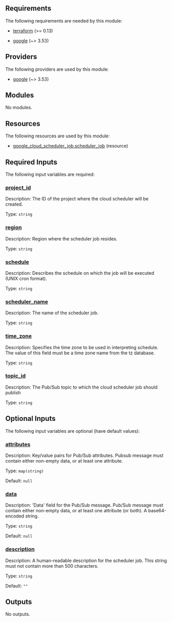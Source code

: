 <!-- BEGIN_TF_DOCS -->
## Requirements

The following requirements are needed by this module:

- <a name="requirement_terraform"></a> [terraform](#requirement\_terraform) (>= 0.13)

- <a name="requirement_google"></a> [google](#requirement\_google) (~> 3.53)

## Providers

The following providers are used by this module:

- <a name="provider_google"></a> [google](#provider\_google) (~> 3.53)

## Modules

No modules.

## Resources

The following resources are used by this module:

- [google_cloud_scheduler_job.scheduler_job](https://registry.terraform.io/providers/hashicorp/google/latest/docs/resources/cloud_scheduler_job) (resource)

## Required Inputs

The following input variables are required:

### <a name="input_project_id"></a> [project\_id](#input\_project\_id)

Description: The ID of the project where the cloud scheduler will be created.

Type: `string`

### <a name="input_region"></a> [region](#input\_region)

Description: Region where the scheduler job resides.

Type: `string`

### <a name="input_schedule"></a> [schedule](#input\_schedule)

Description: Describes the schedule on which the job will be executed (UNIX cron format).

Type: `string`

### <a name="input_scheduler_name"></a> [scheduler\_name](#input\_scheduler\_name)

Description: The name of the scheduler job.

Type: `string`

### <a name="input_time_zone"></a> [time\_zone](#input\_time\_zone)

Description: Specifies the time zone to be used in interpreting schedule. The value of this field must be a time zone name from the tz database.

Type: `string`

### <a name="input_topic_id"></a> [topic\_id](#input\_topic\_id)

Description: The Pub/Sub topic to which the cloud scheduler job should publish

Type: `string`

## Optional Inputs

The following input variables are optional (have default values):

### <a name="input_attributes"></a> [attributes](#input\_attributes)

Description: Key/value pairs for Pub/Sub attributes. Pubsub message must contain either non-empty data, or at least one attribute.

Type: `map(string)`

Default: `null`

### <a name="input_data"></a> [data](#input\_data)

Description: 'Data' field for the Pub/Sub message. Pub/Sub message must contain either non-empty data, or at least one attribute (or both). A base64-encoded string.

Type: `string`

Default: `null`

### <a name="input_description"></a> [description](#input\_description)

Description: A human-readable description for the scheduler job. This string must not contain more than 500 characters.

Type: `string`

Default: `""`

## Outputs

No outputs.
<!-- END_TF_DOCS -->
